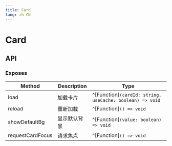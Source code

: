 ```yaml
---
title: Card
lang: zh-CN
---
```


# Card

## API

### Exposes

| Method                       | Description                    | Type                                                                          |
|------------------------------|--------------------------------|-------------------------------------------------------------------------------|
| load                         | 加载卡片                         | ^[Function]`(cardId: string, useCache: boolean) => void`                                                         |
| reload                       | 重新加载                         | ^[Function]`() => void`                                                         |
| showDefaultBg                | 显示默认背景                      | ^[Function]`(value: boolean) => void`                                                         |
| requestCardFocus             | 请求焦点                      | ^[Function]`() => void`                                                         |
